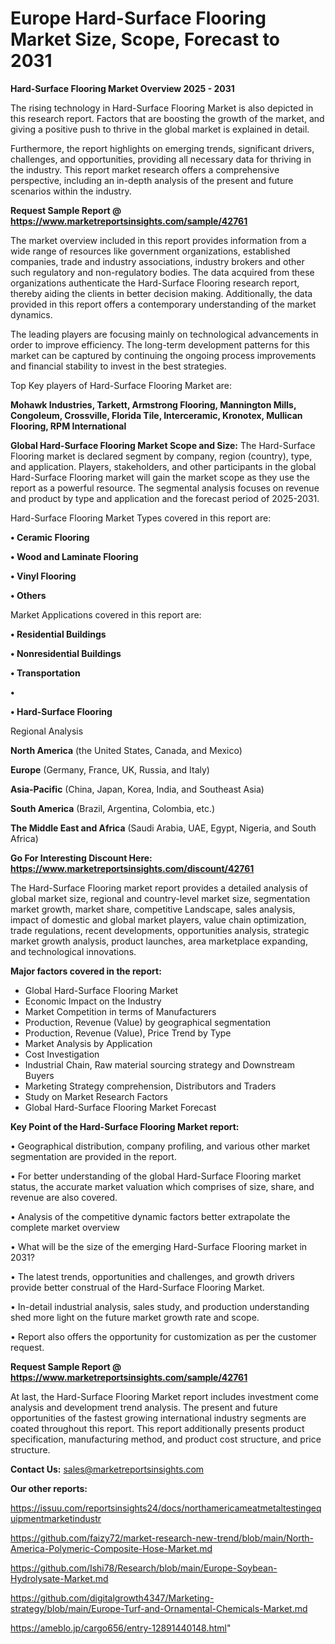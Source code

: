 # Europe Hard-Surface Flooring Market Size, Scope, Forecast to 2031

<Strong> Hard-Surface Flooring Market Overview 2025 - 2031</strong>

The rising technology in Hard-Surface Flooring Market is also depicted in this research report. Factors that are boosting the growth of the market, and giving a positive push to thrive in the global market is explained in detail.

Furthermore, the report highlights on emerging trends, significant drivers, challenges, and opportunities, providing all necessary data for thriving in the industry. This report market research offers a comprehensive perspective, including an in-depth analysis of the present and future scenarios within the industry.

<strong>Request Sample Report @ <a href=https://www.marketreportsinsights.com/sample/42761>https://www.marketreportsinsights.com/sample/42761</a></strong>

The market overview included in this report provides information from a wide range of resources like government organizations, established companies, trade and industry associations, industry brokers and other such regulatory and non-regulatory bodies. The data acquired from these organizations authenticate the Hard-Surface Flooring research report, thereby aiding the clients in better decision making. Additionally, the data provided in this report offers a contemporary understanding of the market dynamics.

The leading players are focusing mainly on technological advancements in order to improve efficiency. The long-term development patterns for this market can be captured by continuing the ongoing process improvements and financial stability to invest in the best strategies.

Top Key players of Hard-Surface Flooring Market are:

<strong>Mohawk Industries, Tarkett, Armstrong Flooring, Mannington Mills, Congoleum, Crossville, Florida Tile, Interceramic, Kronotex, Mullican Flooring, RPM International</strong>

<strong><b>Global Hard-Surface Flooring Market Scope and Size:</b></strong>
The Hard-Surface Flooring market is declared segment by company, region (country), type, and application. Players, stakeholders, and other participants in the global Hard-Surface Flooring market will gain the market scope as they use the report as a powerful resource. The segmental analysis focuses on revenue and product by type and application and the forecast period of 2025-2031.

Hard-Surface Flooring Market Types covered in this report are:

<strong>•  Ceramic Flooring

•  Wood and Laminate Flooring

•  Vinyl Flooring

•  Others</strong>

Market Applications covered in this report are:

<strong>•  Residential Buildings

•  Nonresidential Buildings

•  Transportation

•  

•  Hard-Surface Flooring</strong> 

Regional Analysis

<strong>North America</strong> (the United States, Canada, and Mexico)

<strong>Europe</strong> (Germany, France, UK, Russia, and Italy)

<strong>Asia-Pacific</strong> (China, Japan, Korea, India, and Southeast Asia)

<strong>South America</strong> (Brazil, Argentina, Colombia, etc.)

<strong>The Middle East and Africa</strong> (Saudi Arabia, UAE, Egypt, Nigeria, and South Africa)

<strong>Go For Interesting Discount Here: <a href=https://www.marketreportsinsights.com/discount/42761>https://www.marketreportsinsights.com/discount/42761</a></strong>

The Hard-Surface Flooring market report provides a detailed analysis of global market size, regional and country-level market size, segmentation market growth, market share, competitive Landscape, sales analysis, impact of domestic and global market players, value chain optimization, trade regulations, recent developments, opportunities analysis, strategic market growth analysis, product launches, area marketplace expanding, and technological innovations.

<strong><b>Major factors covered in the report:</b></strong>
<ul>
  <li>Global Hard-Surface Flooring Market </li>
  <li>Economic Impact on the Industry</li>
  <li>Market Competition in terms of Manufacturers</li>
  <li>Production, Revenue (Value) by geographical segmentation</li>
  <li>Production, Revenue (Value), Price Trend by Type</li>
  <li>Market Analysis by Application</li>
  <li>Cost Investigation</li>
  <li>Industrial Chain, Raw material sourcing strategy and Downstream Buyers</li>
  <li>Marketing Strategy comprehension, Distributors and Traders</li>
  <li>Study on Market Research Factors</li>
  <li>Global Hard-Surface Flooring Market Forecast</li>
</ul>

<strong><b>Key Point of the Hard-Surface Flooring Market report:</b></strong>

• Geographical distribution, company profiling, and various other market segmentation are provided in the report.

• For better understanding of the global Hard-Surface Flooring market status, the accurate market valuation which comprises of size, share, and revenue are also covered.

• Analysis of the competitive dynamic factors better extrapolate the complete market overview

• What will be the size of the emerging Hard-Surface Flooring market in 2031?

• The latest trends, opportunities and challenges, and growth drivers provide better construal of the Hard-Surface Flooring Market.

• In-detail industrial analysis, sales study, and production understanding shed more light on the future market growth rate and scope.

• Report also offers the opportunity for customization as per the customer request.

<strong>Request Sample Report @ <a href=https://www.marketreportsinsights.com/sample/42761>https://www.marketreportsinsights.com/sample/42761</a></strong>

At last, the Hard-Surface Flooring Market report includes investment come analysis and development trend analysis. The present and future opportunities of the fastest growing international industry segments are coated throughout this report. This report additionally presents product specification, manufacturing method, and product cost structure, and price structure.

<strong>Contact Us:</strong>
sales@marketreportsinsights.com

<strong>Our other reports:</strong>

<a href=https://issuu.com/reportsinsights24/docs/northamericameatmetaltestingequipmentmarketindustr>https://issuu.com/reportsinsights24/docs/northamericameatmetaltestingequipmentmarketindustr</a>

<a href=https://github.com/faizy72/market-research-new-trend/blob/main/North-America-Polymeric-Composite-Hose-Market.md>https://github.com/faizy72/market-research-new-trend/blob/main/North-America-Polymeric-Composite-Hose-Market.md</a>

<a href=https://github.com/Ishi78/Research/blob/main/Europe-Soybean-Hydrolysate-Market.md>https://github.com/Ishi78/Research/blob/main/Europe-Soybean-Hydrolysate-Market.md</a>

<a href=https://github.com/digitalgrowth4347/Marketing-strategy/blob/main/Europe-Turf-and-Ornamental-Chemicals-Market.md>https://github.com/digitalgrowth4347/Marketing-strategy/blob/main/Europe-Turf-and-Ornamental-Chemicals-Market.md</a>

<a href=https://ameblo.jp/cargo656/entry-12891440148.html>https://ameblo.jp/cargo656/entry-12891440148.html</a>"
